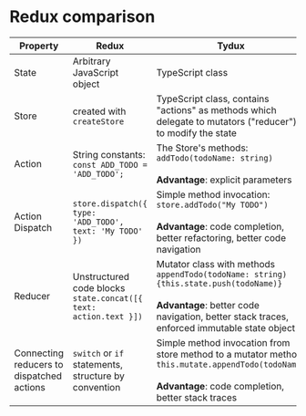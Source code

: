 
# Redux comparison

Property|Redux|Tydux
-|-|-
State | Arbitrary JavaScript object | TypeScript class 
Store | created with `createStore` | TypeScript class, contains "actions" as methods which delegate to mutators ("reducer") to modify the state
Action | String constants: <br> `const ADD_TODO = 'ADD_TODO';` | The Store's methods: <br> `addTodo(todoName: string)` <br><br> **Advantage**: explicit parameters 
Action Dispatch | `store.dispatch({ type: 'ADD_TODO', text: 'My TODO' })`    | Simple method invocation: <br> `store.addTodo("My TODO")` <br><br> **Advantage**: code completion, better refactoring, better code navigation
Reducer | Unstructured code blocks <br> `state.concat([{ text: action.text }])` | Mutator class with methods <br>`appendTodo(todoName: string) {this.state.push(todoName)}` <br><br> **Advantage**: better code navigation, better stack traces, enforced immutable state object
Connecting reducers to dispatched actions | `switch` or `if` statements, structure by convention | Simple method invocation from store method to a mutator method: <br> `this.mutate.appendTodo(todoName)` <br><br> **Advantage**: code completion, better stack traces
